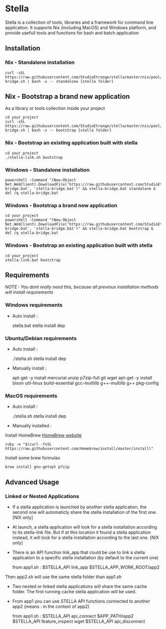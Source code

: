 # Stella

Stella is a collection of tools, libraries and a framework for command line application.
It supports Nix (including MacOS) and Windows platform, and provide usefull tools and functions for bash and batch application

## Installation

### Nix - Standalone installation

	curl -sSL https://raw.githubusercontent.com/StudioEtrange/stella/master/nix/pool/stella-bridge.sh | bash -s -- standalone [stella folder]

## Nix - Bootstrap a brand new application

As a library or tools collection inside your project

	cd your_project
	curl -sSL https://raw.githubusercontent.com/StudioEtrange/stella/master/nix/pool/stella-bridge.sh | bash -s -- bootstrap [stella folder]


### Nix - Bootstrap an existing application built with stella

	cd your_project
	./stella-link.sh bootstrap


### Windows - Standalone installation

	
	powershell -Command "(New-Object Net.WebClient).DownloadFile('https://raw.githubusercontent.com/StudioEtrange/stella/master/win/pool/stella-bridge.bat', 'stella-bridge.bat')" && stella-bridge.bat standalone & del /q stella-bridge.bat
	

### Windows - Bootstrap a brand new application

	cd your_project
	powershell -Command "(New-Object Net.WebClient).DownloadFile('https://raw.githubusercontent.com/StudioEtrange/stella/master/win/pool/stella-bridge.bat', 'stella-bridge.bat')" && stella-bridge.bat bootstrap & del /q stella-bridge.bat


### Windows - Bootstrap an existing application built with stella

	cd your_project
	stella-link.bat bootstrap


## Requirements

_NOTE : You dont really need this, because all previous installation methods will install requirements_

### Windows requirements

* Auto install :

	stella.bat stella install dep

### Ubuntu/Debian requirements

* Auto install :

	./stella.sh stella install dep

* Manually install :

	apt-get -y install mercurial unzip p7zip-full git wget
	apt-get -y install bison util-linux build-essential gcc-multilib g++-multilib g++ pkg-config

### MacOS requirements

* Auto install :

	./stella.sh stella install dep

* Manually installed : 

Install HomeBrew [HomeBrew website](http://brew.sh)

	ruby -e "$(curl -fsSL https://raw.githubusercontent.com/Homebrew/install/master/install)"

Install some brew formulas

	brew install gnu-getopt p7zip


## Advanced Usage

### Linked or Nested Applications

* If a stella application is launched by another stella application, the second one will automaticly share the stella installation of the first one. [NIX only]

* At launch, a stella application will look for a stella installation according to its stella-link file. But if at this location it found a stella application instead, it will look for a stella installation according to the last one. [NIX only]

* There is an API function link_app that could be use to link a stella application to a specific stella installation (by default to the current one)


	from app1.sh :
	$STELLA_API link_app $STELLA_APP_WORK_ROOT/app2

Then app2.sh will use the same stella folder than app1.sh

* Two nested or linked stella applications will share the same cache folder. The first running cache stella application will be used.

* From app1 you can use STELLA API functions connected to another app2 (means : in the context of app2)


	from app1.sh :
	$STELLA_API api_connect $APP_PATH/app2
	$STELLA_API feature_inspect wget
	$STELLA_API api_disconnect
